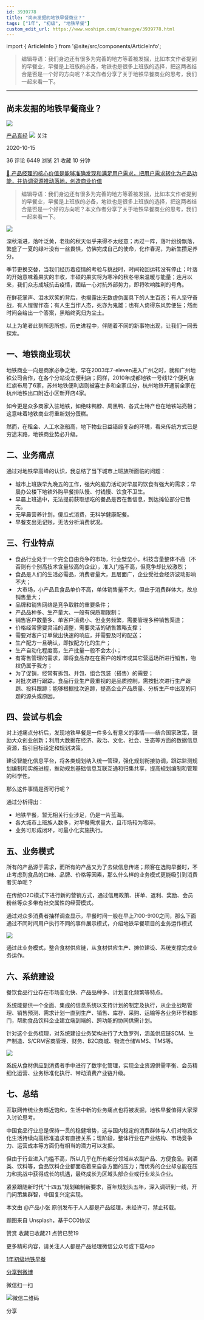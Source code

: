 ```yaml
---
id: 3939778
title: "尚未发掘的地铁早餐商业？"
tags: ["1年", "初级", "地铁早餐"]
custom_edit_url: https://www.woshipm.com/chuangye/3939778.html
---
```

import { ArticleInfo } from '@site/src/components/ArticleInfo';

<ArticleInfo
    author="产品真经"
    authorLink="https://www.woshipm.com/u/639200"
    published="2020-10-15"
    views={6449}
    comments={36}
    collects={21}
/>

> 编辑导语：我们身边还有很多为完善的地方等着被发掘，比如本文作者提到的早餐业，早餐是上班族的必备，地铁也是很多上班族的选择，把这两者结合是否是一个好的方向呢？本文作者分享了关于地铁早餐商业的思考，我们一起来看一下。

---

## 尚未发掘的地铁早餐商业？

[![](https://image.woshipm.com/wp-files/2022/07/xrZHLiIaLteUDmWxhAsY.jpeg!/both/72x72)](https://www.woshipm.com/u/639200)

[产品真经](https://www.woshipm.com/u/639200) ![](https://static.woshipm.com/tag/1101_1@2x.png) 关注

2020-10-15

36 评论 6449 浏览 21 收藏 10 分钟

[🔗 产品经理的核心价值是能够准确发现和满足用户需求，把用户需求转化为产品功能，并协调资源推动落地，创造商业价值](https://ke.qidianla.com/courses/90pm)

> 编辑导语：我们身边还有很多为完善的地方等着被发掘，比如本文作者提到的早餐业，早餐是上班族的必备，地铁也是很多上班族的选择，把这两者结合是否是一个好的方向呢？本文作者分享了关于地铁早餐商业的思考，我们一起来看一下。

![](https://image.woshipm.com/wp-files/2020/10/pVmzfQxNqGfUGKND9PiL.jpg)

深秋渐进，落叶泛黄，老街的秋天似乎来得不太经意；再过一阵，落叶纷纷飘落，繁盛了一夏的绿叶没有一丝畏惧，仿佛完成自己的使命，化作春泥，为新生攒足养分。

季节更换交替，当我们经历着疫情的考验与挑战时，时间轮回运转没有停止；叶落的开始意味着果实的丰收，丰硕的果实将为寒冷的秋冬带来温暖与能量；连月以来，我们众志成城抗击疫情，团结一心对抗外部势力，即将吹响胜利的号角。

在鲜花掌声、泪水欢笑的背后，也揭露出无数虚伪面具下的人生百态；有人坚守奋战，有人惺惺作态；有人生当作人杰，死亦为鬼雄；也有人倚得东风势便狂；然而时间会给出一个答案，黑暗终究归为尘土。

以上为笔者此刻所思所想，历史进程中，伴随着不同的新事物出现，让我们一同去探索。

## 一、地铁商业现状

地铁商业一向是商家必争之地，早在2003年7-eleven进入广州之时，就和广州地铁公司合作，在各个分站设立便利店；同样，2010年成都地铁一号线12个便利店红旗布局了6家，苏州地铁便利店则被喜士多和全家瓜分，杭州地铁开通前全家在杭州地铁出口附近小区新开店4家。

如今更是众多商家入驻地铁，如绝味鸭脖、周黑鸭、各式土特产也在地铁站亮相；这意味着地铁商业将重新划分蛋糕。

然而，在租金、人工水涨船高，地下物业日益错综复杂的环境，看来传统方式已是穷途末路，地铁商业势必升级。

## 二、业务痛点

通过对地铁早高峰的认识，我总结了当下城市上班族所面临的问题：

*   城市上班族早九晚五的工作，强大的脑力活动对早晨的饮食有强大的需求；早晨办公楼下地铁外购早餐排队慢、付钱慢、饮食不卫生。
*   早晨上班途中，无法提前获取想吃的餐品是否在售信息，到达摊位部分已售完。
*   无早晨营养计划，傻瓜式消费，无科学健康配餐。
*   早餐支出无记账，无法分析消费状况。

## 三、行业特点

*   食品行业处于一个完全自由竞争的市场，行业壁垒小，科技含量整体不高（不否则有个别高技术含量较高的企业），准入门槛不高，但竞争却比较激烈；
*   食品是人们的生活必需品，消费者量大，且层面广，企业受社会经济波动影响不大；
*    大市场，小产品且食品单价不高，单体销售量不大，但由于消费群体大，故总销售量大；
*   品牌和销售网络是竞争取胜的重要条件；
*   产品品种多、生产量大、一般有保质期限制；
*   销售客户数量多、单客户消费小、但业务频繁，需要管理多种销售渠道；
*   价格经常需要灵活的调整，需要灵活的销售策略支撑；
*   需要对客户订单做出快速的响应，并需要及时的配送；
*   生产配方一旦确认，即按配方化的生产；
*   生产自动化程度高，生产批量一般不会太小；
*   有寄售管理的需求，即将食品存在在客户的超市或其它营运场所进行销售，物权仍属于我方；
*   为了促销，经常有拆包、并包、组合包装（搭售）的需要；
*   对批次进行跟踪，食品行业生产最重视的是品质控制，需按批次进行生产跟踪、投料跟踪；能够根据批次追踪，提高企业产品质量、分析生产中出现的问题的源头或原因。

## 四、尝试与机会

对上述痛点分析后，发现地铁早餐是一件多么有意义的事情——结合国家政策，鼓励大众创业创新；利用大数据在经济、政治、文化、社会、生态等方面的数据信息资源，指引目标设定和规划决策。

建设智能化信息平台，将各类规划纳入统一管理，强化规划衔接协调，跟踪监测规划编制和实施进程，推动规划基础信息互联互通和归集共享，提高规划编制和管理的科学性。

那么这件事情是否可行呢？

通过分析得出：

*   地铁早餐，暂无相关行业涉足，仍是一片蓝海。
*   各大城市上班族人数多，对早餐需求量大，且市场较为零碎。
*   业务可形成闭环，可最小化实施执行。

## 五、业务模式

所有的产品源于需求，而所有的产品又为了去做信息传递；顾客在选购早餐时，不止考虑到食品的口味、品牌、价格等因素，那么什么样的业务模式更能吸引到消费者买单呢？

在传统O2O模式下进行新的营销方式，通过信用政策、拼单、返利、奖励、会员粉丝等众多带有社交属性的经营模式。

通过对众多消费者抽样调查显示，早餐时间一般在早上7:00-9:00之间，那么下面通过不同时间用户执行不同的事件展示模式，介绍地铁早餐项目的业务运作模式

![](https://image.woshipm.com/wp-files/2020/06/FSzY5X9tUXOOhCFPxqsa.png)

通过此业务模式，整合食材供应链，从食材供应生产、摊位建设、系统支撑完成业务运作。

## 六、系统建设

餐饮食品行业存在市场变化快、产品品种多、计划变化频繁等特点。

系统能提供一个全面、集成的信息系统以支持计划的制定及执行，从企业战略管理、销售预测、需求计划一直到生产、销售、库存、采购、运输等各业务环节和部门，帮助食品饮料企业建立端到端的、跨功能的协同供需计划。

针对这个业务梳理，对系统建设业务架构进行了大致罗列，涵盖供应链SCM、生产制造、S/CRM客商管理、财务、B2C商城、物流仓储WMS、TMS等。

![](https://image.woshipm.com/wp-files/2020/06/3X6bh1y0EzsNOpgwlc3Y.png)

系统从食材供应到消费者手中进行了数字化管理，实现企业资源供需平衡、会员精细化运营、业务标准化执行、带动消费产业链升级。

## 七、总结

互联网传统业务趋近饱和，生活中新的业务痛点也将被发掘，地铁早餐值得大家深入讨论思考。

中国食品行业总是保持一贯的稳健增势，这与国内稳定的消费群体与人们对物质文化生活持续向高标准追求有直接关系；现阶段，整体行业在产业结构、市场竞争力、运营成本等方面仍有相当的潜力可以发掘。

但由于行业进入门槛不高，所以几乎在所有细分领域从农副产品、方便食品，到酒类、饮料等，食品饮料企业都面临着来自各方面的压力；而优秀的企业却总能在压力和挑战中获得成长的机遇，最终成长为区域头部企业或行业龙头企业。

紧紧跟随新时代“十四五”规划编制新要求，百年规划头五年，深入调研到一线，开门问策集群智，中国复兴定实现。

本文由 @产品小张 原创发布于人人都是产品经理，未经许可，禁止转载。

题图来自 Unsplash，基于CC0协议

赞赏 收藏已收藏21 点赞已赞19

更多精彩内容，请关注人人都是产品经理微信公众号或下载App

[1年](https://www.woshipm.com/tag/1%e5%b9%b4)[初级](https://www.woshipm.com/tag/%e5%88%9d%e7%ba%a7)[地铁早餐](https://www.woshipm.com/tag/%e5%9c%b0%e9%93%81%e6%97%a9%e9%a4%90)

[分享到微博](https://service.weibo.com/share/share.php?appkey=2775287854&title=尚未发掘的地铁早餐商业？&url=https://www.woshipm.com/chuangye/3939778.html&pic=https://image.woshipm.com/wp-files/2020/10/pVmzfQxNqGfUGKND9PiL.jpg)

微信扫一扫

![微信二维码](https://api.pwmqr.com/qrcode/create/?url=https://www.woshipm.com/chuangye/3939778.html)

分享